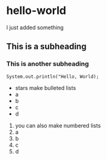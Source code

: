 # hello-world

I just added something

## This is a subheading

### This is another subheading

`System.out.println("Hello, World);`

* stars make bulleted lists
* a
* b
* c
* d

1. you can also make numbered lists
2. a
3. b
4. c
5. d

